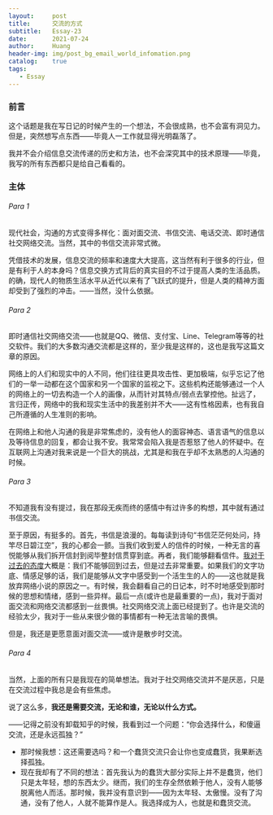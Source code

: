 ```yaml
---
layout:     post
title:      交流的方式
subtitle:   Essay-23
date:       2021-07-24
author:     Huang
header-img: img/post_bg_email_world_infomation.png
catalog:    true
tags:
   - Essay
---
```


### 前言

这个话题是我在写日记的时候产生的一个想法，不会很成熟，也不会富有洞见力。但是，突然想写点东西——毕竟人一工作就显得光明磊落了。

我并不会介绍信息交流传递的历史和方法，也不会深究其中的技术原理——毕竟，我写的所有东西都只是给自己看看的。

### 主体

###### Para 1

现代社会，沟通的方式变得多样化：面对面交流、书信交流、电话交流、即时通信社交网络交流。当然，其中的书信交流非常式微。

凭借技术的发展，信息交流的频率和速度大大提高，这当然有利于很多的行业，但是有利于人的本身吗？信息交换方式背后的真实目的不过于提高人类的生活品质。的确，现代人的物质生活水平从近代以来有了飞跃式的提升，但是人类的精神方面却受到了强烈的冲击。——当然，没什么依据。

###### Para 2

即时通信社交网络交流——也就是QQ、微信、支付宝、Line、Telegram等等的社交软件。我们的大多数沟通交流都是这样的，至少我是这样的，这也是我写这篇文章的原因。

网络上的人们和现实中的人不同，他们往往更具攻击性、更加极端，似乎忘记了他们的一举一动都在这个国家和另一个国家的监视之下。这些机构还能够通过一个人的网络上的一切去构造一个人的画像，从而针对其特点/弱点去掌控他。扯远了，言归正传，网络中的我和现实生活中的我差别并不大——这有性格因素，也有我自己所遵循的人生准则的影响。

在网络上和他人沟通的我是非常焦虑的，没有他人的面容神态、语言语气的信息以及等待信息的回复，都会让我不安。我常常会陷入我是否惹怒了他人的怀疑中。在互联网上沟通对我来说是一个巨大的挑战，尤其是和我在乎却不太熟悉的人沟通的时候。

###### Para 3

不知道我有没有提过，我在那段无疾而终的感情中有过许多的构想，其中就有通过书信交流。

至于原因，有挺多的。首先，书信是浪漫的。每每读到诗句“书信茫茫何处问，持竿尽日碧江空”，我的心都会一颤。当我们收到爱人的信件的时候，一种无言的喜悦能够从我们拆开信封到阅毕整封信贯穿到底。再者，我们能够翻看信件。[我对于过去的态度](https://huang-feiyu.github.io/2021/06/22/Essay-13/)大概是：我们不能够回到过去，但是过去非常重要。如果我们的文字功底、情感足够的话，我们是能够从文字中感受到一个活生生的人的——这也就是我放弃网络小说的原因之一。有时候，我会翻看自己的日记本，时不时地感受到那时候的思想和情绪，感到一些异样。最后一点(或许也是最重要的一点)，我对于面对面交流和网络交流都感到一丝畏惧。社交网络交流上面已经提到了。也许是交流的经验太少，我对于一些从来很少做的事情都有一种无法言喻的畏惧。

但是，我还是更愿意面对面交流——或许是散步时交流。

###### Para 4

当然，上面的所有只是我现在的简单想法。我对于社交网络交流并不是厌恶，只是在交流过程中我总是会有些焦虑。

说了这么多，**我还是需要交流，无论和谁，无论以什么方式。**

——记得之前没有卸载知乎的时候，我看到过一个问题：“你会选择什么，和傻逼交流，还是永远孤独？”

* 那时候我想：这还需要选吗？和一个蠢货交流只会让你也变成蠢货，我果断选择孤独。
* 现在我却有了不同的想法：首先我认为的蠢货大部分实际上并不是蠢货，他们只是太年轻，想的东西太少。继而，我们的生存全然依赖于他人，没有人能够脱离他人而活。那时候，我并没有意识到——因为太年轻、太傲慢。没有了沟通，没有了他人，人就不能算作是人。我选择成为人，也就是和蠢货交流。

